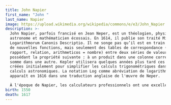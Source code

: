 ```yaml
---
title: John Napier
first_name: "John "
last_name: Napier
image: https://upload.wikimedia.org/wikipedia/commons/e/e3/John_Napier.jpg
description: >-
  John Napier, parfois francisé en Jean Neper, est un théologien, physicien,
  astronome et mathématicien écossais. En 1614, il publie son traité Mirifici
  Logarithmorum Canonis Descriptio. Il ne songe pas qu’il est en train de créer
  de nouvelles fonctions, mais seulement des tables de correspondance (logos =
  rapport, relation, arithmeticos = nombre) entre deux séries de valeurs
  possédant la propriété suivante : à un produit dans une colonne correspond une
  somme dans une autre. Kepler utilisera quelques années plus tard ces tables
  créées initialement pour simplifier les calculs trigonométriques dans les
  calculs astronomiques. La notation Log comme abréviation de logarithme
  apparaît en 1616 dans une traduction anglaise de l'œuvre de Neper.

  À l'époque de Napier, les calculateurs professionnels ont une excellente maîtrise de l'arithmétique. Leur travail est indispensable dans les milieux commerciaux et bancaires. Il a certainement tout le loisir d'observer leurs méthodes de travail lorsqu'ils travaillent pour son père, sir Archibald Napier, directeur de la Monnaie écossaisen 7. Il s'aperçoit que les calculateurs sont totalement dépendants des abaques pour réaliser toutes les opérations. Si l'utilisation de ces tables a un avantage certain et garantit une meilleure précision pour les calculs de base, elle représente un handicap pour en effectuer d'autres plus complexes.
birth: 1550
death: 1617
---
```

